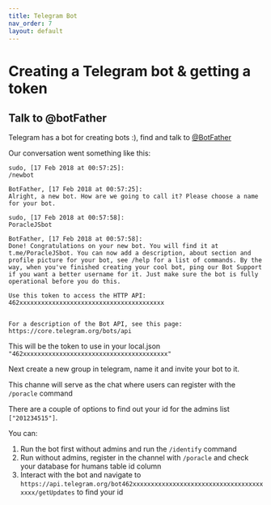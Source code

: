 ```yaml
---
title: Telegram Bot
nav_order: 7
layout: default
---
```


# Creating a Telegram bot & getting a token


## Talk to @botFather

Telegram has a bot for creating bots :), find and talk to [@BotFather](https://t.me/botfather)

Our conversation went something like this:
```
sudo, [17 Feb 2018 at 00:57:25]:
/newbot

BotFather, [17 Feb 2018 at 00:57:25]:
Alright, a new bot. How are we going to call it? Please choose a name for your bot.

sudo, [17 Feb 2018 at 00:57:58]:
PoracleJSbot

BotFather, [17 Feb 2018 at 00:57:58]:
Done! Congratulations on your new bot. You will find it at t.me/PoracleJSbot. You can now add a description, about section and profile picture for your bot, see /help for a list of commands. By the way, when you've finished creating your cool bot, ping our Bot Support if you want a better username for it. Just make sure the bot is fully operational before you do this.

Use this token to access the HTTP API:
462xxxxxxxxxxxxxxxxxxxxxxxxxxxxxxxxxxxxxxxx


For a description of the Bot API, see this page: https://core.telegram.org/bots/api
```

This will be the token to use in your local.json `"462xxxxxxxxxxxxxxxxxxxxxxxxxxxxxxxxxxxxxxxx"`

Next create a new group in telegram, name it and invite your bot to it.

This channe will serve as the chat where users can register with the `/poracle` command

There are a couple of options to find out your id for the admins list `["201234515"]`.

You can:
1. Run the bot first without admins and run the `/identify` command
2. Run without admins, register in the channel with `/poracle` and check your database for humans table id column
3. Interact with the bot and navigate to `https://api.telegram.org/bot462xxxxxxxxxxxxxxxxxxxxxxxxxxxxxxxxxxxxxxxx/getUpdates` to find your id

